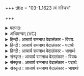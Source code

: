 +++
title = "03-1_1623 त्वं नश्चित्र"

+++
<details><summary>पदपाठः</summary>

त्व꣢म्। नः꣢। चित्रः꣢। ऊ꣣त्या꣢। व꣡सो꣢꣯। रा꣡धा꣢꣯ꣳसि। चो꣣दय। अस्य꣢। रा꣣यः꣢। त्वम्। अ꣣ग्ने। रथीः꣢। अ꣣सि। विदाः꣢। गा꣣ध꣢म्। तु꣣चे꣢। तु। नः꣣। १६२३।
</details>

<details><summary>अधिमन्त्रम् (VC)</summary>

- अग्निः
- शंयुर्बार्हस्पत्यः
- बार्हतः प्रगाथः (विषमा बृहती, समा सतोबृहती)
- मध्यमः
</details>

<details><summary>हिन्दी : आचार्य रामनाथ वेदालंकार - विषयः</summary>

प्रथम ऋचा की व्याख्या पूर्वार्चिक में ४१ क्रमाङ्क पर हो चुकी है। यहाँ परमेश्वर और आचार्य से प्रार्थना करते हैं।
</details>

<details><summary>हिन्दी : आचार्य रामनाथ वेदालंकार - पदार्थः</summary>

पदार्थान्वयभाषाः -  हे(वसो)निवासक परमेश्वर वा आचार्य! (चित्रः)अद्भुत गुणोंवाले(त्वम्)आप(ऊत्या)रक्षा के साथ(नः)हमारे लिए(राधांसि)विद्या-धन,सच्चरित्रता आदि के धन और आध्यात्मिक ऐश्वर्य(चोदय)प्रेरित करो। हे(अग्ने)विद्वान्,अग्रनायक,तेजस्वी परमेश्वर वा आचार्य! (त्वम्)आप(अस्य)इस(रायः)विद्या,सदाचार आदि धन के(रथीः)स्वामी(असि)हो। इसलिए(नः)हमारी(तुचे)सन्तान के लिए(तु)शीघ्र ही(गाधम्)तलस्पर्शी पाण्डित्य(विदाः)प्राप्त कराओ ॥१॥
</details>

<details><summary>हिन्दी : आचार्य रामनाथ वेदालंकार - भावार्थः</summary>

भावार्थभाषाः -  जैसे जगदीश्वर सबके आत्मा में ज्ञान,सद्गुण आदि प्रेरित करता है,वैसे ही विद्वान् गुरुजन गृहस्थों को भली-भाँति उपदेश करें और उनके पुत्र,पौत्र आदियों को गुरुकुल में सब विद्याएँ पढ़ाकर विद्वान् तथा चरित्रवान् बनायें ॥२॥
</details>

<details><summary>संस्कृत : आचार्य रामनाथ वेदालंकार - विषयः</summary>

तत्र प्रथमा ऋक् पूर्वार्चिके ४१ क्रमाङ्के व्याख्यातपूर्वा। अत्र परमेश्वर आचार्यश्च प्रार्थ्यते।
</details>

<details><summary>संस्कृत : आचार्य रामनाथ वेदालंकार - पदार्थः</summary>

पदार्थान्वयभाषाः -  हे(वसो)निवासक परमेश्वर आचार्य वा! (चित्रः)अद्भुतगुणः(त्वम् ऊत्या)रक्षया सार्धम्(नः)अस्मभ्यम्(राधांसि)विद्याधनानि सच्चारित्र्यादिधनानि अध्यात्मैश्वर्याणि च(चोदय)प्रेरय। हे(अग्ने)विद्वन् अग्रनायक तेजस्विन् परमेश्वर आचार्य वा! (त्वम् अस्य)एतस्य(रायः)विद्यासदाचारादिधनस्य(रथीः)स्वामी(असि)विद्यसे। अतः(नः)अस्माकम्(तुचे)अपत्याय(तु)क्षिप्रम्(गाधम्)तलस्पर्शि पाण्डित्यम्(विदाः)लम्भय ॥१॥२
</details>

<details><summary>संस्कृत : आचार्य रामनाथ वेदालंकार - भावार्थः</summary>

भावार्थभाषाः -  यथा जगदीश्वरः सर्वेषामात्मनि ज्ञानसद्गुणादिकं प्रेरयति तथैव विद्वांसो गुरुजना गृहस्थान्,सम्यगुपदिशन्तु,तेषां पुत्रपौत्रादींश्च गुरुकुले सर्वा विद्या अध्याप्य विदुषश्चरित्रवतश्च कुर्युः ॥१॥
</details>